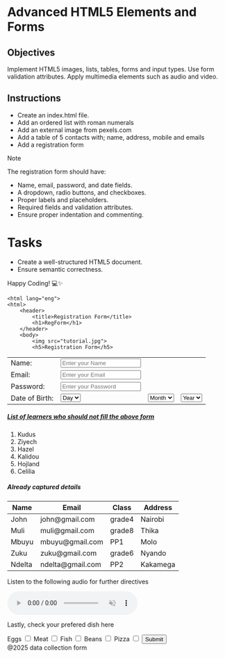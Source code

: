 # Advanced HTML5 Elements and Forms

## Objectives
Implement HTML5 images, lists, tables, forms and input types.
Use form validation attributes.
Apply multimedia elements such as audio and video.

## Instructions

- Create an index.html file.
- Add an ordered list with roman numerals
- Add an external image from pexels.com
- Add a table of 5 contacts with; name, address, mobile and emails
- Add a registration form

>[!NOTE]
>  The registration form should have:
>- Name, email, password, and date fields.
>- A dropdown, radio buttons, and checkboxes.
>- Proper labels and placeholders.
>- Required fields and validation attributes.
>- Ensure proper indentation and commenting.
 
# Tasks
- Create a well-structured HTML5 document.
- Ensure semantic correctness.

Happy Coding! 💻✨






<!doctype html >
    <html lang="eng">
    <html>
        <header>
            <title>Registration Form</title>
            <h1>RegForm</h1>
        </header>
        <body>
            <img src="tutorial.jpg">
            <h5>Registration Form</h5>
<form>
    <table>
        <tr>
            <td>
                Name:
            </td>
            <td>
                <input type="text" placeholder="Enter your Name">
             </td>
             </tr>
             <tr>
             <td>
                Email:
             </td>
             <td>
                <input type="text" placeholder="Enter your Email">
             </td>
        </tr>
        <tr>
            <td>
                Password:
            </td>
            <td>
                <input type="text" placeholder="Enter your Password">
            </td>
        </tr>
        <tr>
            <td>
                Date of Birth:
            </td>
            <td>
                <select type="date">
                    <option value="day">Day</option>
                </td>
                <td>
                    <select type="month">
                    <option value="month">Month</option>
                    </td>
                    <td>
                        <select type="Year">
                    <option value="year">Year</option>
            </td>
        </tr>
    </table>
</form>
<u><h5>List of learners who should not fill the above form</h5></u>
<ol>
    <li>Kudus</li>
    <li>Ziyech</li>
    <li>Hazel</li>
    <li>Kalidou</li>
    <li>Hojland</li>
    <li>Celilia</l>
</ol>
<h5>Already captured details</h5>
<table>
    <thead>
        <th>Name</th>
        <th>Email</th>
        <th>Class</th>
        <th>Address</th>
    </thead>
    <tr>
        <td>John</td>
        <td>john@gmail.com</td>
        <td>grade4</td>
        <td>Nairobi</td>
    </tr>
    <tr>
        <td>Muli</td>
        <td>muli@gmail.com</td>
        <td>grade8</td>
        <td>Thika</td>
    </tr>
    <tr>
        <td>Mbuyu</td>
        <td>mbuyu@gmail.com</td>
        <td>PP1</td>
        <td>Molo</td>
    </tr>
    <tr>
        <td>Zuku</td>
        <td>zuku@gmail.com</td>
        <td>grade6</td>
        <td>Nyando</td>
    </tr>
    <tr>
        <td>Ndelta</td>
        <td>ndelta@gmail.com</td>
        <td>PP2</td>
        <td>Kakamega</td>
    </tr>
</table>
<p>Listen to the following audio for further directives</p>
<audio controls autoplay muted>
    <source src="youtube.com" type="audio/com">
</audio>
<p>Lastly, check your prefered dish here</p>
Eggs <input type="checkbox">
Meat <input type="checkbox">
Fish <input type="checkbox">
Beans <input type="checkbox">
Pizza <input type="checkbox">
<button type="submit"> Submit</button>
        </body>
        <footer>
@2025 data collection form
        </footer>
    </html>
